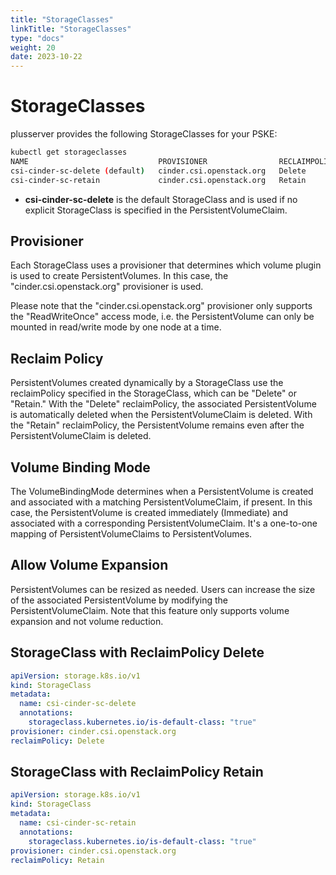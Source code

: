 ```yaml
---
title: "StorageClasses"
linkTitle: "StorageClasses"
type: "docs"
weight: 20
date: 2023-10-22
---
```


# StorageClasses

plusserver provides the following StorageClasses for  your PSKE:

```bash
kubectl get storageclasses
NAME                             PROVISIONER                RECLAIMPOLICY   VOLUMEBINDINGMODE   ALLOWVOLUMEEXPANSION
csi-cinder-sc-delete (default)   cinder.csi.openstack.org   Delete          Immediate           true
csi-cinder-sc-retain             cinder.csi.openstack.org   Retain          Immediate           true
```

- **csi-cinder-sc-delete** is the default StorageClass and is used if no explicit StorageClass is specified in the PersistentVolumeClaim.

## Provisioner

Each StorageClass uses a provisioner that determines which volume plugin is used to create PersistentVolumes. In this case, the "cinder.csi.openstack.org" provisioner is used.

Please note that the "cinder.csi.openstack.org" provisioner only supports the "ReadWriteOnce" access mode, i.e. the PersistentVolume can only be mounted in read/write mode by one node at a time.

## Reclaim Policy

PersistentVolumes created dynamically by a StorageClass use the reclaimPolicy specified in the StorageClass, which can be "Delete" or "Retain." With the "Delete" reclaimPolicy, the associated PersistentVolume is automatically deleted when the PersistentVolumeClaim is deleted. With the "Retain" reclaimPolicy, the PersistentVolume remains even after the PersistentVolumeClaim is deleted.

## Volume Binding Mode

The VolumeBindingMode determines when a PersistentVolume is created and associated with a matching PersistentVolumeClaim, if present. In this case, the PersistentVolume is created immediately (Immediate) and associated with a corresponding PersistentVolumeClaim. It's a one-to-one mapping of PersistentVolumeClaims to PersistentVolumes.

## Allow Volume Expansion

PersistentVolumes can be resized as needed. Users can increase the size of the associated PersistentVolume by modifying the PersistentVolumeClaim. Note that this feature only supports volume expansion and not volume reduction.

## StorageClass with ReclaimPolicy Delete

```yaml
apiVersion: storage.k8s.io/v1
kind: StorageClass
metadata:
  name: csi-cinder-sc-delete
  annotations:
    storageclass.kubernetes.io/is-default-class: "true"
provisioner: cinder.csi.openstack.org
reclaimPolicy: Delete
```

## StorageClass with ReclaimPolicy Retain

```yaml
apiVersion: storage.k8s.io/v1
kind: StorageClass
metadata:
  name: csi-cinder-sc-retain
  annotations:
    storageclass.kubernetes.io/is-default-class: "true"
provisioner: cinder.csi.openstack.org
reclaimPolicy: Retain
```